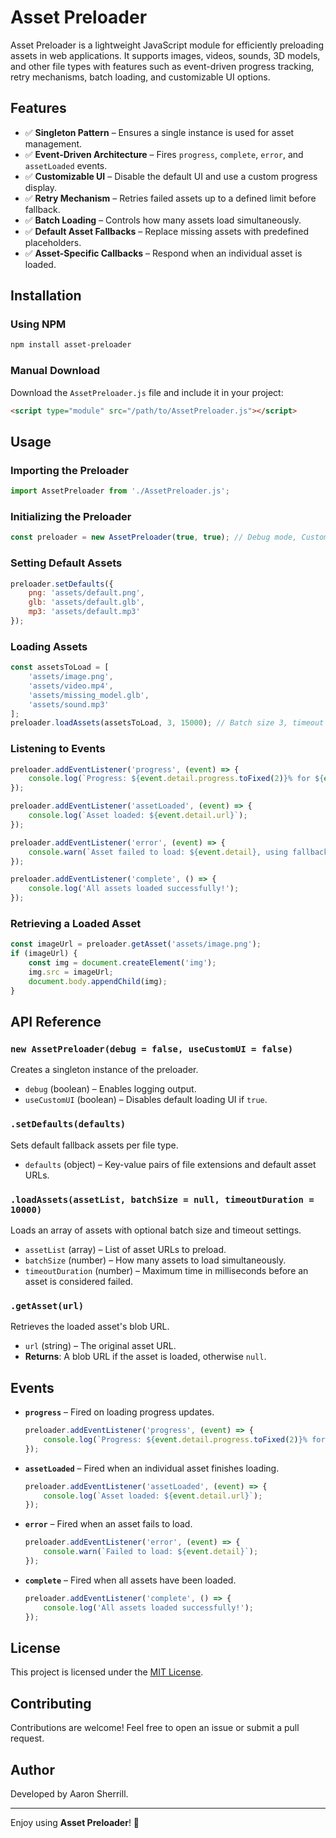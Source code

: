 # Asset Preloader

Asset Preloader is a lightweight JavaScript module for efficiently preloading assets in web applications. It supports images, videos, sounds, 3D models, and other file types with features such as event-driven progress tracking, retry mechanisms, batch loading, and customizable UI options.

## Features

- ✅ **Singleton Pattern** – Ensures a single instance is used for asset management.
- ✅ **Event-Driven Architecture** – Fires `progress`, `complete`, `error`, and `assetLoaded` events.
- ✅ **Customizable UI** – Disable the default UI and use a custom progress display.
- ✅ **Retry Mechanism** – Retries failed assets up to a defined limit before fallback.
- ✅ **Batch Loading** – Controls how many assets load simultaneously.
- ✅ **Default Asset Fallbacks** – Replace missing assets with predefined placeholders.
- ✅ **Asset-Specific Callbacks** – Respond when an individual asset is loaded.

## Installation

### Using NPM
```sh
npm install asset-preloader
```

### Manual Download
Download the `AssetPreloader.js` file and include it in your project:
```html
<script type="module" src="/path/to/AssetPreloader.js"></script>
```

## Usage

### Importing the Preloader
```javascript
import AssetPreloader from './AssetPreloader.js';
```

### Initializing the Preloader
```javascript
const preloader = new AssetPreloader(true, true); // Debug mode, Custom UI enabled
```

### Setting Default Assets
```javascript
preloader.setDefaults({
    png: 'assets/default.png',
    glb: 'assets/default.glb',
    mp3: 'assets/default.mp3'
});
```

### Loading Assets
```javascript
const assetsToLoad = [
    'assets/image.png',
    'assets/video.mp4',
    'assets/missing_model.glb',
    'assets/sound.mp3'
];
preloader.loadAssets(assetsToLoad, 3, 15000); // Batch size 3, timeout 15s
```

### Listening to Events
```javascript
preloader.addEventListener('progress', (event) => {
    console.log(`Progress: ${event.detail.progress.toFixed(2)}% for ${event.detail.url}`);
});

preloader.addEventListener('assetLoaded', (event) => {
    console.log(`Asset loaded: ${event.detail.url}`);
});

preloader.addEventListener('error', (event) => {
    console.warn(`Asset failed to load: ${event.detail}, using fallback if available.`);
});

preloader.addEventListener('complete', () => {
    console.log('All assets loaded successfully!');
});
```

### Retrieving a Loaded Asset
```javascript
const imageUrl = preloader.getAsset('assets/image.png');
if (imageUrl) {
    const img = document.createElement('img');
    img.src = imageUrl;
    document.body.appendChild(img);
}
```

## API Reference

### `new AssetPreloader(debug = false, useCustomUI = false)`
Creates a singleton instance of the preloader.
- `debug` (boolean) – Enables logging output.
- `useCustomUI` (boolean) – Disables default loading UI if `true`.

### `.setDefaults(defaults)`
Sets default fallback assets per file type.
- `defaults` (object) – Key-value pairs of file extensions and default asset URLs.

### `.loadAssets(assetList, batchSize = null, timeoutDuration = 10000)`
Loads an array of assets with optional batch size and timeout settings.
- `assetList` (array) – List of asset URLs to preload.
- `batchSize` (number) – How many assets to load simultaneously.
- `timeoutDuration` (number) – Maximum time in milliseconds before an asset is considered failed.

### `.getAsset(url)`
Retrieves the loaded asset's blob URL.
- `url` (string) – The original asset URL.
- **Returns**: A blob URL if the asset is loaded, otherwise `null`.

## Events

- **`progress`** – Fired on loading progress updates.
  ```javascript
  preloader.addEventListener('progress', (event) => {
      console.log(`Progress: ${event.detail.progress.toFixed(2)}% for ${event.detail.url}`);
  });
  ```

- **`assetLoaded`** – Fired when an individual asset finishes loading.
  ```javascript
  preloader.addEventListener('assetLoaded', (event) => {
      console.log(`Asset loaded: ${event.detail.url}`);
  });
  ```

- **`error`** – Fired when an asset fails to load.
  ```javascript
  preloader.addEventListener('error', (event) => {
      console.warn(`Failed to load: ${event.detail}`);
  });
  ```

- **`complete`** – Fired when all assets have been loaded.
  ```javascript
  preloader.addEventListener('complete', () => {
      console.log('All assets loaded successfully!');
  });
  ```

## License

This project is licensed under the [MIT License](LICENSE).

## Contributing

Contributions are welcome! Feel free to open an issue or submit a pull request.

## Author

Developed by Aaron Sherrill.

---

Enjoy using **Asset Preloader**! 🚀

